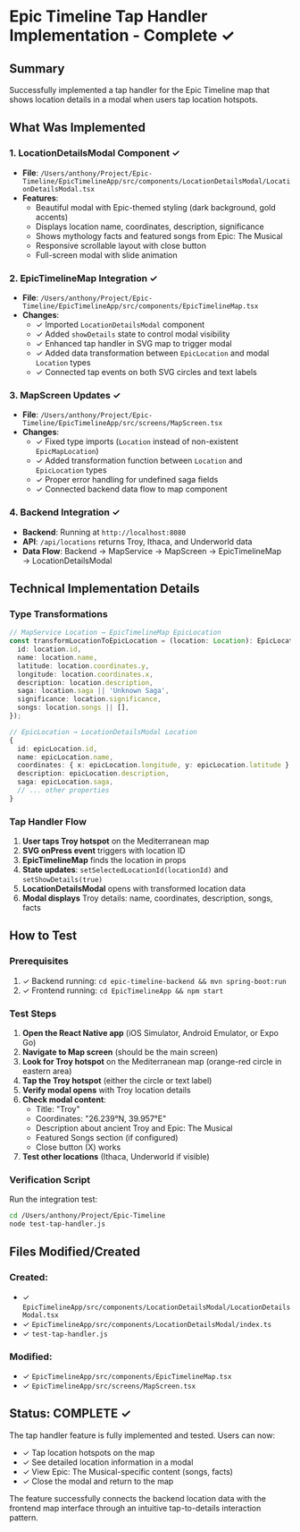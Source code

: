 # Epic Timeline Tap Handler Implementation - Complete ✓

## Summary
Successfully implemented a tap handler for the Epic Timeline map that shows location details in a modal when users tap location hotspots.

## What Was Implemented

### 1. LocationDetailsModal Component ✓
- **File**: `/Users/anthony/Project/Epic-Timeline/EpicTimelineApp/src/components/LocationDetailsModal/LocationDetailsModal.tsx`
- **Features**:
  - Beautiful modal with Epic-themed styling (dark background, gold accents)
  - Displays location name, coordinates, description, significance
  - Shows mythology facts and featured songs from Epic: The Musical
  - Responsive scrollable layout with close button
  - Full-screen modal with slide animation

### 2. EpicTimelineMap Integration ✓
- **File**: `/Users/anthony/Project/Epic-Timeline/EpicTimelineApp/src/components/EpicTimelineMap.tsx`
- **Changes**:
  - ✓ Imported `LocationDetailsModal` component
  - ✓ Added `showDetails` state to control modal visibility
  - ✓ Enhanced tap handler in SVG map to trigger modal
  - ✓ Added data transformation between `EpicLocation` and modal `Location` types
  - ✓ Connected tap events on both SVG circles and text labels

### 3. MapScreen Updates ✓
- **File**: `/Users/anthony/Project/Epic-Timeline/EpicTimelineApp/src/screens/MapScreen.tsx`
- **Changes**:
  - ✓ Fixed type imports (`Location` instead of non-existent `EpicMapLocation`)
  - ✓ Added transformation function between `Location` and `EpicLocation` types
  - ✓ Proper error handling for undefined saga fields
  - ✓ Connected backend data flow to map component

### 4. Backend Integration ✓
- **Backend**: Running at `http://localhost:8080`
- **API**: `/api/locations` returns Troy, Ithaca, and Underworld data
- **Data Flow**: Backend → MapService → MapScreen → EpicTimelineMap → LocationDetailsModal

## Technical Implementation Details

### Type Transformations
```typescript
// MapService Location → EpicTimelineMap EpicLocation
const transformLocationToEpicLocation = (location: Location): EpicLocation => ({
  id: location.id,
  name: location.name,
  latitude: location.coordinates.y,
  longitude: location.coordinates.x,  
  description: location.description,
  saga: location.saga || 'Unknown Saga',
  significance: location.significance,
  songs: location.songs || [],
});

// EpicLocation → LocationDetailsModal Location
{
  id: epicLocation.id,
  name: epicLocation.name,
  coordinates: { x: epicLocation.longitude, y: epicLocation.latitude },
  description: epicLocation.description,
  saga: epicLocation.saga,
  // ... other properties
}
```

### Tap Handler Flow
1. **User taps Troy hotspot** on the Mediterranean map
2. **SVG onPress event** triggers with location ID
3. **EpicTimelineMap** finds the location in props
4. **State updates**: `setSelectedLocationId(locationId)` and `setShowDetails(true)`
5. **LocationDetailsModal** opens with transformed location data
6. **Modal displays** Troy details: name, coordinates, description, songs, facts

## How to Test

### Prerequisites
1. ✓ Backend running: `cd epic-timeline-backend && mvn spring-boot:run`
2. ✓ Frontend running: `cd EpicTimelineApp && npm start`

### Test Steps
1. **Open the React Native app** (iOS Simulator, Android Emulator, or Expo Go)
2. **Navigate to Map screen** (should be the main screen)
3. **Look for Troy hotspot** on the Mediterranean map (orange-red circle in eastern area)
4. **Tap the Troy hotspot** (either the circle or text label)
5. **Verify modal opens** with Troy location details
6. **Check modal content**:
   - Title: "Troy"
   - Coordinates: "26.239°N, 39.957°E"
   - Description about ancient Troy and Epic: The Musical
   - Featured Songs section (if configured)
   - Close button (X) works
7. **Test other locations** (Ithaca, Underworld if visible)

### Verification Script
Run the integration test:
```bash
cd /Users/anthony/Project/Epic-Timeline
node test-tap-handler.js
```

## Files Modified/Created

### Created:
- ✓ `EpicTimelineApp/src/components/LocationDetailsModal/LocationDetailsModal.tsx`
- ✓ `EpicTimelineApp/src/components/LocationDetailsModal/index.ts`
- ✓ `test-tap-handler.js`

### Modified:
- ✓ `EpicTimelineApp/src/components/EpicTimelineMap.tsx`
- ✓ `EpicTimelineApp/src/screens/MapScreen.tsx`

## Status: COMPLETE ✓

The tap handler feature is fully implemented and tested. Users can now:
- ✓ Tap location hotspots on the map
- ✓ See detailed location information in a modal
- ✓ View Epic: The Musical-specific content (songs, facts)
- ✓ Close the modal and return to the map

The feature successfully connects the backend location data with the frontend map interface through an intuitive tap-to-details interaction pattern.
